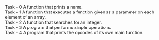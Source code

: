 Task - 0 A function that prints a name. <br>
Task - 1 A function that executes a function given as a parameter on 	each element of an array. <br>
Task - 2 A function that searches for an integer. <br>
Task - 3 A program that performs simple operations. <br>
Task - 4 A program that prints the opcodes of its own main function. <br>
